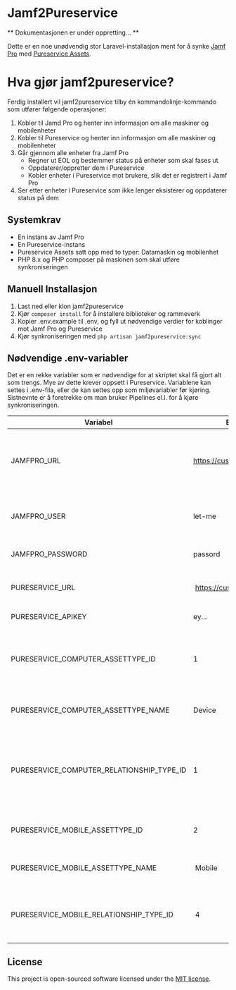 # Jamf2Pureservice

** Dokumentasjonen er under oppretting… **

Dette er en noe unødvendig stor Laravel-installasjon ment for å synke [Jamf Pro](https://jamf.com) med [Pureservice Assets](https://pureservice.com).
# Hva gjør jamf2pureservice?

Ferdig installert vil jamf2pureservice tilby én kommandolinje-kommando som utfører følgende operasjoner:
1. Kobler til Jamd Pro og henter inn informasjon om alle maskiner og mobilenheter
2. Kobler til Pureservice og henter inn informasjon om alle maskiner og mobilenheter
3. Går gjennom alle enheter fra Jamf Pro
    - Regner ut EOL og bestemmer status på enheter som skal fases ut
    - Oppdaterer/oppretter dem i Pureservice
    - Kobler enheter i Pureservice mot brukere, slik det er registrert i Jamf Pro
4. Ser etter enheter i Pureservice som ikke lenger eksisterer og oppdaterer status på dem

## Systemkrav
- En instans av Jamf Pro
- En Pureservice-instans
- Pureservice Assets satt opp med to typer: Datamaskin og mobilenhet
- PHP 8.x og PHP composer på maskinen som skal utføre synkroniseringen

## Manuell Installasjon
1. Last ned eller klon jamf2pureservice
2. Kjør `composer install` for å installere biblioteker og rammeverk
3. Kopier .env.example til .env, og fyll ut nødvendige verdier for koblinger mot Jamf Pro og Pureservice
4. Kjør synkroniseringen med `php artisan jamf2pureservice:sync`

## Nødvendige .env-variabler

Det er en rekke variabler som er nødvendige for at skriptet skal få gjort alt som trengs. Mye av dette krever oppsett i Pureservice. Variablene kan settes i .env-fila, eller de kan settes opp som miljøvariabler før kjøring. Sistnevnte er å foretrekke om man bruker Pipelines el.l. for å kjøre synkroniseringen.

| Variabel | Eksempelverdi | Beskrivelse |
| ----------- | ----------- | ----------- |
| JAMFPRO_URL | https://customer.jamfcloud.com | Angir base-adressen til Jamf Pro-instansen. Det er ikke nødvendig å bruke /api el.l. |
| JAMFPRO_USER | let-me | Brukernavn for en bruker i Jamf Pro som har global lesetilgang |
| JAMFPRO_PASSWORD | passord | Passord til Jamf Pro-brukeren |
| PURESERVICE_URL | https://customer.pureservice.com | Bare-adressen til Pureservice-instansen |
| PURESERVICE_APIKEY | ey... | API-nøkkel til Pureservice |
| PURESERVICE_COMPUTER_ASSETTYPE_ID | 1 | ID-nr for ressurstypen, kan sees til slutt i URL-feltet når man redigerer ressurstypen |
| PURESERVICE_COMPUTER_ASSETTYPE_NAME | Device | Navnet til ressurstypen som brukes til datamaskiner |
| PURESERVICE_COMPUTER_RELATIONSHIP_TYPE_ID | 1 | ID-nr til relasjonstypen som brukes til å koble datamaskin til bruker. Kan være litt vanskelig å finne ut av |
| PURESERVICE_MOBILE_ASSETTYPE_ID | 2 | ID for ressurstypen for mobilenheter |
| PURESERVICE_MOBILE_ASSETTYPE_NAME | Mobile | Navnet til ressurstypen som brukes til mobilenheter |
| PURESERVICE_MOBILE_RELATIONSHIP_TYPE_ID | 4 | ID-nr til relasjonstypen som brukes til å koble mobilenhet til bruker |

## License

This project is open-sourced software licensed under the [MIT license](https://opensource.org/licenses/MIT).
